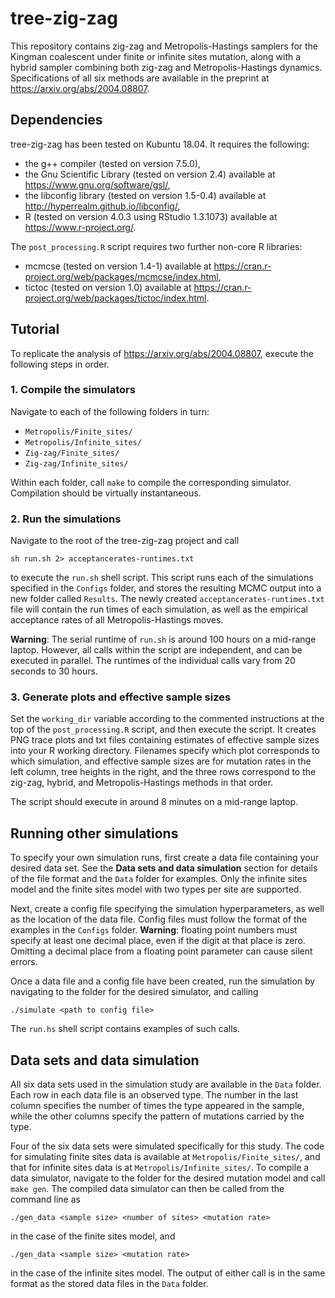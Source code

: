 # tree-zig-zag
This repository contains zig-zag and Metropolis-Hastings samplers for the Kingman coalescent under finite or infinite sites mutation, along with a hybrid sampler combining both zig-zag and Metropolis-Hastings dynamics.
Specifications of all six methods are available in the preprint at <https://arxiv.org/abs/2004.08807>.

## Dependencies

tree-zig-zag has been tested on Kubuntu 18.04.
It requires the following:
- the g++ compiler (tested on version 7.5.0),
- the Gnu Scientific Library (tested on version 2.4) available at <https://www.gnu.org/software/gsl/>,
- the libconfig library (tested on version 1.5-0.4) available at <http://hyperrealm.github.io/libconfig/>,
- R (tested on version 4.0.3 using RStudio 1.3.1073) available at <https://www.r-project.org/>.

The `post_processing.R` script requires two further non-core R libraries:
- mcmcse (tested on version 1.4-1) available at <https://cran.r-project.org/web/packages/mcmcse/index.html>,
- tictoc (tested on version 1.0) available at <https://cran.r-project.org/web/packages/tictoc/index.html>.

## Tutorial
To replicate the analysis of <https://arxiv.org/abs/2004.08807>, execute the following steps in order.

### 1. Compile the simulators

Navigate to each of the following folders in turn:
- `Metropolis/Finite_sites/`
- `Metropolis/Infinite_sites/`
- `Zig-zag/Finite_sites/`
- `Zig-zag/Infinite_sites/`

Within each folder, call `make` to compile the corresponding simulator.
Compilation should be virtually instantaneous.

### 2. Run the simulations

Navigate to the root of the tree-zig-zag project and call 

    sh run.sh 2> acceptancerates-runtimes.txt

to execute the `run.sh` shell script.
This script runs each of the simulations specified in the `Configs` folder, and stores the resulting MCMC output into a new folder called `Results`.
The newly created `acceptancerates-runtimes.txt` file will contain the run times of each simulation, as well as the empirical acceptance rates of all Metropolis-Hastings moves.

**Warning**: The serial runtime of `run.sh` is around 100 hours on a mid-range laptop. However, all calls within the script are independent, and can be executed in parallel. The runtimes of the individual calls vary from 20 seconds to 30 hours.

### 3. Generate plots and effective sample sizes

Set the `working_dir` variable according to the commented instructions at the top of the `post_processing.R` script, and then execute the script. It creates PNG trace plots and txt files containing estimates of effective sample sizes into your R working directory. Filenames specify which plot corresponds to which simulation, and effective sample sizes are for mutation rates in the left column, tree heights in the right, and the three rows correspond to the zig-zag, hybrid, and Metropolis-Hastings methods in that order.

The script should execute in around 8 minutes on a mid-range laptop.

## Running other simulations

To specify your own simulation runs, first create a data file containing your desired data set.
See the **Data sets and data simulation** section for details of the file format and the `Data` folder for examples.
Only the infinite sites model and the finite sites model with two types per site are supported.

Next, create a config file specifying the simulation hyperparameters, as well as the location of the data file.
Config files must follow the format of the examples in the `Configs` folder.
**Warning**: floating point numbers must specify at least one decimal place, even if the digit at that place is zero.
Omitting a decimal place from a floating point parameter can cause silent errors.

Once a data file and a config file have been created, run the simulation by navigating to the folder for the desired simulator, and calling

    ./simulate <path to config file>

The `run.hs` shell script contains examples of such calls.

## Data sets and data simulation

All six data sets used in the simulation study are available in the `Data` folder.
Each row in each data file is an observed type.
The number in the last column specifies the number of times the type appeared in the sample, while the other columns specify the pattern of mutations carried by the type.

Four of the six data sets were simulated specifically for this study. The code for simulating finite sites data is available at `Metropolis/Finite_sites/`, and that for infinite sites data is at `Metropolis/Infinite_sites/`.
To compile a data simulator, navigate to the folder for the desired mutation model and call `make gen`. 
The compiled data simulator can then be called from the command line as

    ./gen_data <sample size> <number of sites> <mutation rate>

in the case of the finite sites model, and

    ./gen_data <sample size> <mutation rate>

in the case of the infinite sites model.
The output of either call is in the same format as the stored data files in the `Data` folder.

